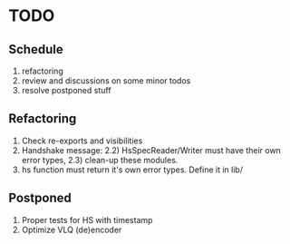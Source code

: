 # TODO
## Schedule
1. refactoring
2. review and discussions on some minor todos
3. resolve postponed stuff
## Refactoring
1. Check re-exports and visibilities
2. Handshake message: 2.2) HsSpecReader/Writer must have their own error types, 2.3) clean-up these modules.
3. hs function must return it's own error types. Define it in lib/
## Postponed
1. Proper tests for HS with timestamp   
2. Optimize VLQ (de)encoder